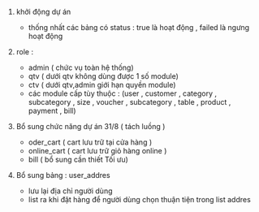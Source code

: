 1. khởi động dự án
    - thống nhất các bảng có status : true là hoạt động , failed là ngưng hoạt động
2. role :
    - admin ( chức vụ toàn hệ thống)
    - qtv ( dưới qtv không dùng được 1 số module)
    - ctv ( dưới qtv,admin giới hạn quyền module)
    - các module cấp tùy thuộc : 
        (user , customer , category , subcategory , size , voucher , subcategory , table , product , payment , bill)

3. Bổ sung chức năng dự án 31/8 ( tách luồng )
    - oder_cart ( cart lưu trữ tại cửa hàng )
    - online_cart ( cart lưu trữ giỏ hàng online )
    - bill ( bổ sung cần thiết Tối ưu)
4. Bổ sung bảng : user_addres 
    - lưu lại địa chỉ người dùng
    - list ra khi đặt hàng để người dùng chọn thuận tiện trong list addres